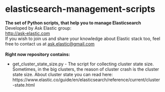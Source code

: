 # elasticsearch-management-scripts
<b>The set of Python scripts, that help you to manage Elasticsearch</b></br>
Developed by Ask Elastic group:</br>
http://ask-elastic.com </br>
If you wish to join us and share your knowledge about Elastic stack too, feel free to contact us at ask.elastic@gmail.com
</br></br>
<b>Right now repository contains:</b>
<ul>
<li>get_cluster_state_size.py - The script for collecting cluster state size. </br>
  Sometimes, in the big clusters, the reason of cluster crash is the cluster state size.
  About cluster state you can read here:
  https://www.elastic.co/guide/en/elasticsearch/reference/current/cluster-state.html
  
</ul>
